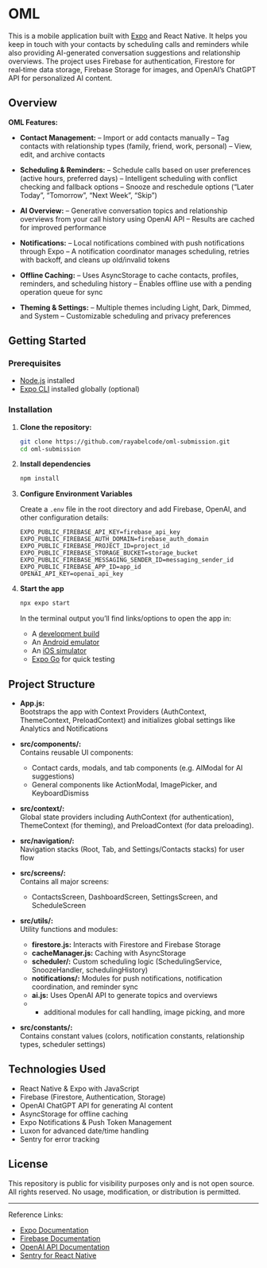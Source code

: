 # OML

This is a mobile application built with [Expo](https://expo.dev) and React Native. It helps you keep in touch with your contacts by scheduling calls and reminders while also providing AI-generated conversation suggestions and relationship overviews. The project uses Firebase for authentication, Firestore for real‑time data storage, Firebase Storage for images, and OpenAI’s ChatGPT API for personalized AI content.

## Overview

**OML Features:**

- **Contact Management:**
  – Import or add contacts manually
  – Tag contacts with relationship types (family, friend, work, personal)
  – View, edit, and archive contacts

- **Scheduling & Reminders:**
  – Schedule calls based on user preferences (active hours, preferred days)
  – Intelligent scheduling with conflict checking and fallback options
  – Snooze and reschedule options (“Later Today”, “Tomorrow”, “Next Week”, “Skip”)

- **AI Overview:**
  – Generative conversation topics and relationship overviews from your call history using OpenAI API
  – Results are cached for improved performance

- **Notifications:**
  – Local notifications combined with push notifications through Expo
  – A notification coordinator manages scheduling, retries with backoff, and cleans up old/invalid tokens

- **Offline Caching:**
  – Uses AsyncStorage to cache contacts, profiles, reminders, and scheduling history
  – Enables offline use with a pending operation queue for sync

- **Theming & Settings:**
  – Multiple themes including Light, Dark, Dimmed, and System
  – Customizable scheduling and privacy preferences

## Getting Started

### Prerequisites

- [Node.js](https://nodejs.org) installed
- [Expo CLI](https://docs.expo.dev/get-started/installation/) installed globally (optional)

### Installation

1. **Clone the repository:**

   ```bash
   git clone https://github.com/rayabelcode/oml-submission.git
   cd oml-submission
   ```

2. **Install dependencies**

   ```bash
   npm install
   ```

3. **Configure Environment Variables**

   Create a `.env` file in the root directory and add Firebase, OpenAI, and other configuration details:

   ```dotenv
   EXPO_PUBLIC_FIREBASE_API_KEY=firebase_api_key
   EXPO_PUBLIC_FIREBASE_AUTH_DOMAIN=firebase_auth_domain
   EXPO_PUBLIC_FIREBASE_PROJECT_ID=project_id
   EXPO_PUBLIC_FIREBASE_STORAGE_BUCKET=storage_bucket
   EXPO_PUBLIC_FIREBASE_MESSAGING_SENDER_ID=messaging_sender_id
   EXPO_PUBLIC_FIREBASE_APP_ID=app_id
   OPENAI_API_KEY=openai_api_key
   ```

4. **Start the app**

   ```bash
   npx expo start
   ```

   In the terminal output you’ll find links/options to open the app in:

   - A [development build](https://docs.expo.dev/develop/development-builds/introduction/)
   - An [Android emulator](https://docs.expo.dev/workflow/android-studio-emulator/)
   - An [iOS simulator](https://docs.expo.dev/workflow/ios-simulator/)
   - [Expo Go](https://expo.dev/go) for quick testing

## Project Structure

- **App.js:**  
  Bootstraps the app with Context Providers (AuthContext, ThemeContext, PreloadContext) and initializes global settings like Analytics and Notifications

- **src/components/:**  
  Contains reusable UI components:

  - Contact cards, modals, and tab components (e.g. AIModal for AI suggestions)
  - General components like ActionModal, ImagePicker, and KeyboardDismiss

- **src/context/:**  
  Global state providers including AuthContext (for authentication), ThemeContext (for theming), and PreloadContext (for data preloading).

- **src/navigation/:**  
  Navigation stacks (Root, Tab, and Settings/Contacts stacks) for user flow

- **src/screens/:**  
  Contains all major screens:

  - ContactsScreen, DashboardScreen, SettingsScreen, and ScheduleScreen

- **src/utils/:**  
  Utility functions and modules:

  - **firestore.js:** Interacts with Firestore and Firebase Storage
  - **cacheManager.js:** Caching with AsyncStorage
  - **scheduler/:** Custom scheduling logic (SchedulingService, SnoozeHandler, schedulingHistory)
  - **notifications/:** Modules for push notifications, notification coordination, and reminder sync
  - **ai.js:** Uses OpenAI API to generate topics and overviews
  - - additional modules for call handling, image picking, and more

- **src/constants/:**  
  Contains constant values (colors, notification constants, relationship types, scheduler settings)

## Technologies Used

- React Native & Expo with JavaScript
- Firebase (Firestore, Authentication, Storage)
- OpenAI ChatGPT API for generating AI content
- AsyncStorage for offline caching
- Expo Notifications & Push Token Management
- Luxon for advanced date/time handling
- Sentry for error tracking

## License

This repository is public for visibility purposes only and is not open source.
All rights reserved. No usage, modification, or distribution is permitted.

---

Reference Links:

- [Expo Documentation](https://docs.expo.dev)
- [Firebase Documentation](https://firebase.google.com/docs)
- [OpenAI API Documentation](https://platform.openai.com/docs)
- [Sentry for React Native](https://docs.sentry.io/platforms/react-native/)
